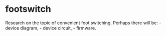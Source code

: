 # footswitch
Research on the topic of convenient foot switching. Perhaps there will be: - device diagram, - device circuit, - firmware.
